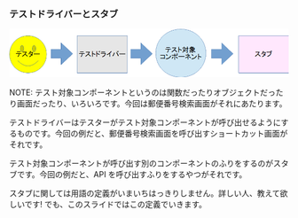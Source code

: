 ### テストドライバーとスタブ

![テスト対象コンポーネント](./resources/testcomponent.png)

NOTE:
テスト対象コンポーネントというのは関数だったりオブジェクトだったり画面だったり、いろいろです。今回は郵便番号検索画面がそれにあたります。

テストドライバーはテスターがテスト対象コンポーネントが呼び出せるようにするものです。今回の例だと、郵便番号検索画面を呼び出すショートカット画面がそれです。

テスト対象コンポーネントが呼び出す別のコンポーネントのふりをするのがスタブです。今回の例だと、API を呼び出すふりをするやつがそれです。

スタブに関しては用語の定義がいまいちはっきりしません。詳しい人、教えて欲しいです! でも、このスライドではこの定義でいきます。
